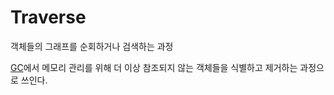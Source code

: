 # Traverse
객체들의 그래프를 순회하거나 검색하는 과정

[GC](GarbageCollector)에서 메모리 관리를 위해 더 이상 참조되지 않는 객체들을 식별하고 제거하는 과정으로 쓰인다.